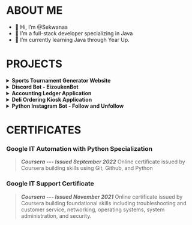 # ABOUT ME

- 👋 Hi, I’m @Sekwanaa
- 👀 I’m a full-stack developer specializing in Java
- 🌱 I’m currently learning Java through Year Up.

# PROJECTS

<details>
	
**<summary>Sports Tournament Generator Website</summary>**

This project accomplishes the goal of being able to create tournaments and tourneys within each tournament.
To create the layout and frontend portion of the website, we utilized HTML, CSS, Javascript, and a templating library called Handlebars.
For the backend portion of the website we utilized MongoDB, Express.js, and Node.js.

[Check out the full project!](https://github.com/sekwanaa/sportsfest_bracket)
	
### Preview of the landing page
![Screenshot (1)](https://github.com/sekwanaa/Sekwanaa/assets/112197395/9b2fd0d3-cbdc-41de-a0b0-4b0bfefe4e2a)

\* As of right now, there is a new website design being created.

</details>

<details>
	
**<summary>Discord Bot - EizoukenBot</summary>**

A simple bot with moderation commands, which can additionally log discord messages, voice events, and/or guild events.\
There are also additional miscellaneous commands for fun such as:
 - playing rock, paper, scissors
 - rolling dice
 - flipping a coin
 - picking a random hexcolor
 - and many more!

This bot is set up to be able to support multiple guilds if needed. 

[Check out the full code here!](https://github.com/sekwanaa/EizoukenBot-V.2)

</details>

<details>

**<summary>Accounting Ledger Application</summary>**

A Java CLI application which aims to allow the user to add debits and credits to a ledger and keep track of entries. \
The user can also view entries based on certain filters, MTD, previous month, YTD, previous year, or search by vendor.

[Check out my full project here!](https://github.com/sekwanaa/Accounting-Ledger-Application)
 
</details>

<details>

**<summary>Deli Ordering Kiosk Application</summary>**

A Java CLI application which emulates an ordering kiosk at a local deli! The user has the ability to add sandwiches, drinks, and chips to an order and receive a receipt. 

[Check out my full project here!](https://github.com/sekwanaa/Sekwanaas-Deli)
 
</details>

<details>

**<summary>Python Instagram Bot - Follow and Unfollow</summary>**

A simple bot that scrapes instagram using Selenium and Python with user specified hashtags. Combs through each post within the hashtag up to a specified amount, then likes photos and follows users to create engagement for the user. Can be modified to add comments if the user so wishes.\
Additionally, the bot can unfollow users up to a certain amount.
 
</details>


# CERTIFICATES
### Google IT Automation with Python Specialization

>***Coursera --- Issued September 2022***
Online certificate issued by Coursera building skills using Git, Github, and Python

### Google IT Support Certificate
>***Coursera --- Issued November 2021***
Online certificate issued by Coursera building foundational skills including
troubleshooting and customer service, networking, operating systems, system
administration, and security.

<!---
Jiggly-sensation/Jiggly-sensation is a ✨ special ✨ repository because its `README.md` (this file) appears on your GitHub profile.
You can click the Preview link to take a look at your changes.
--->


